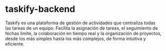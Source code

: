 # taskify-backend
Taskify es una plataforma de gestión de actividades que centraliza todas las tareas de un equipo. Facilita la asignación de tareas, el seguimiento de fechas límite, la colaboración en tiempo real y la organización de proyectos, desde los más simples hasta los más complejos, de forma intuitiva y eficiente.
